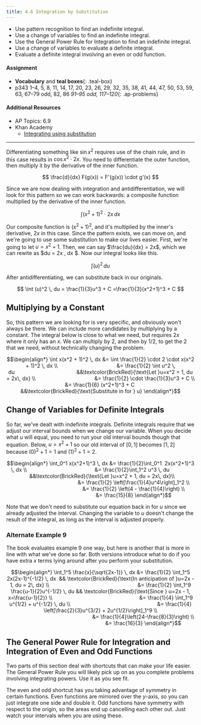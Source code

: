 ```yaml
---
title: 4.6 Integration by Substitution
---
```


- Use pattern recognition to find an indefinite integral.
- Use a change of variables to find an indefinite integral.
- Use the General Power Rule for Integration to find an indefinite integral.
- Use a change of variables to evaluate a definite integral.
- Evaluate a definite integral involving an even or odd function.

#### Assignment

- **Vocabulary** and **teal boxes**{: .teal-box}
- p343 1–4, 5, 8, 11, 14, 17, 20, 23, 26, 29, 32, 35, 38, 41, 44, 47, 50, 53, 59, 63, 67–79 odd, 82, 86 *91–95 odd, 117–120*{: .ap-problems}

#### Additional Resources

- AP Topics: 6.9
- Khan Academy
  - [Integrating using substitution](https://www.khanacademy.org/math/ap-calculus-ab/ab-integration-new/ab-6-9/v/u-substitution)

---

Differentiating something like $\sin x^2$ requires use of the chain rule, and in this case results in $\cos x^2 \cdot 2x$. You need to differentiate the outer function, then multiply it by the derivative of the inner function.

$$ \frac{d}{dx} F(g(x)) = F'(g(x)) \cdot g'(x) $$

Since we are now dealing with integration and antidifferentiation, we will look for this pattern so we can work backwards: a composite function multiplied by the derivative of the inner function.

$$ \int (x^2 + 1)^2 \cdot 2x \, dx $$

Our composite function is $(x^2 + 1)^2$, and it's multiplied by the inner's derivative, $2x$ in this case. Since the pattern exists, we can move on, and we're going to use some substitution to make our lives easier. First, we're going to let $u = x^2 + 1$. Then, we can say $\frac{du}{dx} = 2x$, which we can rewite as $du = 2x \, dx $. Now our integral looks like this.

$$ \int (u)^2 \, du $$

After antidifferentiating, we can substitute back in our originals.

$$ \int (u)^2 \, du = \frac{1}{3}u^3 + C =\frac{1}{3}(x^2+1)^3 + C $$

## Multiplying by a Constant

So, this pattern we are looking for is very specific, and obviously won't always be there. We can include more candidates by multiplying by a constant. The integral below is close to what we need, but requires $2x$ where it only has an $x$. We can multiply by $2$, and then by $1/2$, to get the $2$ that we need, without technically changing the problem.

$$\begin{align*}
\int x(x^2 + 1)^2 \, dx &= \int \frac{1}{2} \cdot 2 \cdot x(x^2 + 1)^2 \, dx \\
                                       &= \frac{1}{2} \int u^2 \, du                                          &&\textcolor{BrickRed}{\text{Let }u=x^2 + 1, du = 2x\, dx} \\
                                       &= \frac{1}{2} \cdot \frac{1}{3}u^3 + C \\
                                       &= \frac{1}{6} (x^2+1)^3 + C                                         &&\textcolor{BrickRed}{\text{Substitute in for } u}
\end{align*}$$

## Change of Variables for Definite Integrals

So far, we've dealt with indefinite integrals. Definite integrals require that we adjust our interval bounds when we change our variable. When you decide what $u$ will equal, you need to run your old interval bounds though that equation. Below, $u=x^2+1$ so our old interval of $[0,1]$ becomes $[1,2]$ because $(0)^2 + 1 = 1$ and $(1)^2 + 1 = 2$.

$$\begin{align*}
\int_0^1 x(x^2+1)^3 \, dx &= \frac{1}{2}\int_0^1  2x(x^2+1)^3 \, dx \\
                                             &= \frac{1}{2}\int_1^2 u^3 \, du                 &&\textcolor{BrickRed}{\text{Let }u=x^2 + 1, du = 2x\, dx}\\
                                             &= \frac{1}{2} \left[\frac{1}{4}u^4\right]_1^2 \\
                                             &= \frac{1}{2} \left(4 - \frac{1}{4}\right) \\
                                             &= \frac{15}{8}
\end{align*}$$

Note that we don't need to substitute our equation back in for $u$ since we already adjusted the interval. Changing the variable to $u$ doesn't change the result of the integral, as long as the interval is adjusted properly.

### Alternate Example 9

The book evaluates example 9 one way, but here is another that is more in line with what we've done so far. Both versions introduce what to do if you have extra $x$ terms lying around after you perform your substitution.

$$\begin{align*}
\int_1^5 \frac{x}{\sqrt{2x-1}} \, dx &= \frac{1}{2} \int_1^5 2x(2x-1)^{-1/2} \, dx  && \textcolor{BrickRed}{\text{In anticipation of }u=2x - 1, du = 2\, dx} \\
                                                           &= \frac{1}{2} \int_1^9 \frac{u-1}{2}u^{-1/2} \, du && \textcolor{BrickRed}{\text{Since } u=2x - 1, x=\frac{u-1}{2}} \\
                                                          &= \frac{1}{4} \int_1^9 u^{1/2} + u^{-1/2} \, du \\
                                                          &= \frac{1}{4} \left[\frac{2}{3}u^{3/2} + 2u^{1/2}\right]_1^9 \\
                                                          &= \frac{1}{4}\left(24-\frac{8}{3}\right) \\
                                                          &= \frac{16}{3}
\end{align*}$$

## The General Power Rule for Integration and Integration of Even and Odd Functions

Two parts of this section deal with shortcuts that can make your life easier. The General Power Rule you will likely pick up on as you complete problems involving integrating powers. Use it as you see fit.

The even and odd shortcut has you taking advantage of symmetry in certain functions. Even functions are mirrored over the $y$-axis, so you can just integrate one side and double it. Odd functions have symmetry with respect to the origin, so the areas end up cancelling each other out. Just watch your intervals when you are using these.